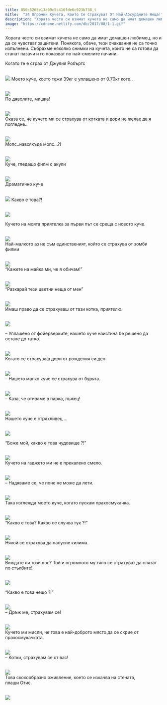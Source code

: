 ```yaml
---
title: 050c5265e13a09c5c410fde6c923b738_t
mitle:  "24 Огромни Кучета, Които Се Страхуват От Най-Абсурдните Неща!"
description: "Хората често си взимат кучета не само да имат домашен любимец, но и да се чувстват защитени. Понякога, обаче, тези очаквания не са точно изпълнени. Събрахме няколко �"
image: "https://cdnone.netlify.com/db/2017/08/1-1.gif"
---
```


 <p>Хората често си взимат кучета не само да имат домашен любимец, но и да се чувстват защитени. Понякога, обаче, тези очаквания не са точно изпълнени. Събрахме няколко снимки на кучета, които не са готови да станат пазачи и го показват по най-смелите начини.</p>      <p>Когато те е страх от Джулия Робъртс</p> <p> <br/><img src="https://cdnone.netlify.com/db/2017/08/1-1.gif"/> Моето куче, което тежи 39кг е уплашено от 0.70кг коте..</p> <p> <br/><img src="https://cdnone.netlify.com/db/2017/08/2-63.jpg"/><br/> По дяволите, мишка!</p>      <p> <br/><img src="https://cdnone.netlify.com/db/2017/08/3-68.jpg"/><br/> Оказа се, че кучето ми се страхува от котката и дори не желае да я погледне..</p> <p> <br/><img src="https://cdnone.netlify.com/db/2017/08/4-62.jpg"/><br/> Мопс..навсякъде мопс…?!</p> <p> <br/><img src="https://cdnone.netlify.com/db/2017/08/5-62.jpg"/><br/> Куче, гледащо филм с акули</p> <p> <br/><img src="https://cdnone.netlify.com/db/2017/08/6-65.jpg"/><br/> Драматично куче</p>      <p> <br/><img src="https://cdnone.netlify.com/db/2017/08/7-1.gif"/> Какво е това?!</p> <p> <br/><img src="https://cdnone.netlify.com/db/2017/08/8-66.jpg"/><br/></p> <p> Кучето на моята приятелка за първи път се среща с новото куче.</p> <p> <br/><img src="https://cdnone.netlify.com/db/2017/08/9-63.jpg"/><br/> Най-малкото аз не съм единственият, който се страхува от зомби филми</p> <p> <br/><img src="https://cdnone.netlify.com/db/2017/08/10-55.jpg"/><br/> “Кажете на майка ми, че я обичам!”</p> <p> <br/><img src="https://cdnone.netlify.com/db/2017/08/11-54.jpg"/><br/> “Разкарай тези цветни неща от мен”</p>      <p> <br/><img src="https://cdnone.netlify.com/db/2017/08/12-53.jpg"/><br/> Имаш право да се страхуваш от тази котка, приятелю.</p> <p> <br/><img src="https://cdnone.netlify.com/db/2017/06/1-13.jpg"/><br/></p> <p> – Уплашено от фойерверките, нашето куче наистина бе решено да остане до татко.</p> <p> <br/><img src="https://cdnone.netlify.com/db/2017/06/2-14.jpg"/><br/> Когато се страхуваш дори от рождения си ден.</p>      <p> <br/><img src="https://cdnone.netlify.com/db/2017/06/3-15.jpg"/><br/> – Нашето малко куче се страхува от бурята.</p> <p> <br/><img src="https://cdnone.netlify.com/db/2017/06/4-14.jpg"/><br/> – Каза, че отиваме в парка, лъжец!</p> <p> <br/><img src="https://cdnone.netlify.com/db/2017/06/5-13.jpg"/><br/> Нашето куче е страхливец …</p> <p> <br/><img src="https://cdnone.netlify.com/db/2017/06/6-12.jpg"/><br/></p> <p> “Боже мой, какво е това чудовище ?!”</p> <p> <br/><img src="https://cdnone.netlify.com/db/2017/06/7-13.jpg"/><br/> Кучето на гаджето ми не е прекалено смело.</p> <p> <br/><img src="https://cdnone.netlify.com/db/2017/06/8-14.jpg"/><br/> – Надяваме се, че поне не може да лети.</p> <p> <br/><img src="https://cdnone.netlify.com/db/2017/06/9-13.jpg"/><br/> Така изглежда моето куче, когато пускам прахосмукачка.</p> <p> <br/><img src="https://cdnone.netlify.com/db/2017/06/10-12.jpg"/><br/> “Какво е това? Какво се случва тук ?!”</p> <p> <br/><img src="https://cdnone.netlify.com/db/2017/06/11-11.jpg"/><br/> Някой се страхува да напусне килима.</p> <p> <br/><img src="https://cdnone.netlify.com/db/2017/06/12-11.jpg"/><br/> Виждате ли този нос? Той и огромното му тяло се страхуват да слязат по стълбите!</p> <p> <br/><img src="https://cdnone.netlify.com/db/2017/06/13-1.png"/></p> <p>“Какво е това нещо ?!”</p> <p> <br/><img src="https://cdnone.netlify.com/db/2017/06/14-10.jpg"/><br/> – Дръж ме, страхувам се!</p> <p> <br/><img src="https://cdnone.netlify.com/db/2017/06/15-8.jpg"/><br/> Кучето ми мисли, че това е най-доброто място да се скрие от прахосмукачката.</p> <p> <br/><img src="https://cdnone.netlify.com/db/2017/06/16-5.jpg"/><br/> – Котки, страхувам се от вас!</p> <p> <br/><img src="https://cdnone.netlify.com/db/2017/06/17-4.jpg"/><br/> Това скокообразно оживление, което се изкачва на стената, плаши Отис.</p>  <p> <br/><img src="https://cdnone.netlify.com/db/2017/06/18-4.jpg"/><br/></p>       